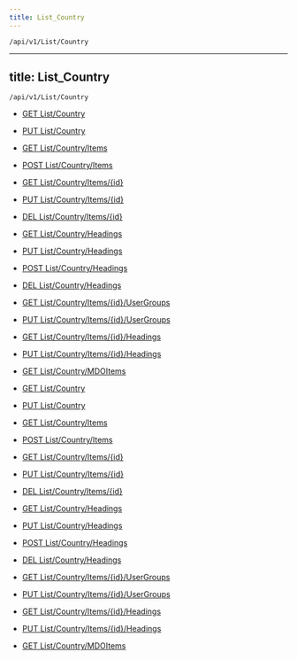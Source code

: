```yaml
---
title: List_Country
---
```


```http
/api/v1/List/Country
```

---

title: List_Country
---

```http
/api/v1/List/Country
```

* [GET List/Country](v1CountryList_GetListDefinition.md)

* [PUT List/Country](v1CountryList_SetListDefinition.md)

* [GET List/Country/Items](v1CountryList_GetAllCountry.md)

* [POST List/Country/Items](v1CountryList_PostCountry.md)

* [GET List/Country/Items/{id}](v1CountryList_GetCountry.md)

* [PUT List/Country/Items/{id}](v1CountryList_PutCountry.md)

* [DEL List/Country/Items/{id}](v1CountryList_DeleteCountry.md)

* [GET List/Country/Headings](v1CountryList_GetCountryHeadings.md)

* [PUT List/Country/Headings](v1CountryList_PutCountryHeadings.md)

* [POST List/Country/Headings](v1CountryList_PostCountryHeading.md)

* [DEL List/Country/Headings](v1CountryList_DeleteCountryHeadings.md)

* [GET List/Country/Items/{id}/UserGroups](v1CountryList_GetCountryUserGroupsForListItem.md)

* [PUT List/Country/Items/{id}/UserGroups](v1CountryList_PutCountryUserGroupsForListItem.md)

* [GET List/Country/Items/{id}/Headings](v1CountryList_GetCountryHeadingsForListItem.md)

* [PUT List/Country/Items/{id}/Headings](v1CountryList_PutCountryHeadingsForListItem.md)

* [GET List/Country/MDOItems](v1CountryList_GetMDOList.md)

* [GET List/Country](v1CountryList_GetListDefinition.md)

* [PUT List/Country](v1CountryList_SetListDefinition.md)

* [GET List/Country/Items](v1CountryList_GetAllCountry.md)

* [POST List/Country/Items](v1CountryList_PostCountry.md)

* [GET List/Country/Items/{id}](v1CountryList_GetCountry.md)

* [PUT List/Country/Items/{id}](v1CountryList_PutCountry.md)

* [DEL List/Country/Items/{id}](v1CountryList_DeleteCountry.md)

* [GET List/Country/Headings](v1CountryList_GetCountryHeadings.md)

* [PUT List/Country/Headings](v1CountryList_PutCountryHeadings.md)

* [POST List/Country/Headings](v1CountryList_PostCountryHeading.md)

* [DEL List/Country/Headings](v1CountryList_DeleteCountryHeadings.md)

* [GET List/Country/Items/{id}/UserGroups](v1CountryList_GetCountryUserGroupsForListItem.md)

* [PUT List/Country/Items/{id}/UserGroups](v1CountryList_PutCountryUserGroupsForListItem.md)

* [GET List/Country/Items/{id}/Headings](v1CountryList_GetCountryHeadingsForListItem.md)

* [PUT List/Country/Items/{id}/Headings](v1CountryList_PutCountryHeadingsForListItem.md)

* [GET List/Country/MDOItems](v1CountryList_GetMDOList.md)
